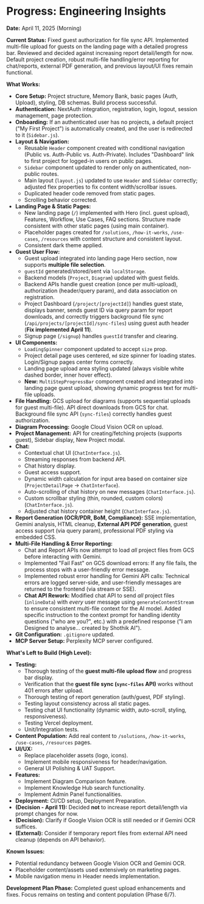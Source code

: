 # Progress: Engineering Insights

**Date:** April 11, 2025 (Morning)

**Current Status:** Fixed guest authorization for file sync API. Implemented multi-file upload for guests on the landing page with a detailed progress bar. Reviewed and decided against increasing report detail/length for now. Default project creation, robust multi-file handling/error reporting for chat/reports, external PDF generation, and previous layout/UI fixes remain functional.

**What Works:**
-   **Core Setup:** Project structure, Memory Bank, basic pages (Auth, Upload), styling, DB schemas. Build process successful.
-   **Authentication:** NextAuth integration, registration, login, logout, session management, page protection.
-   **Onboarding:** If an authenticated user has no projects, a default project ("My First Project") is automatically created, and the user is redirected to it (`Sidebar.js`).
-   **Layout & Navigation:**
    -   Reusable `Header` component created with conditional navigation (Public vs. Auth-Public vs. Auth-Private). Includes "Dashboard" link to first project for logged-in users on public pages.
    -   `Sidebar` component updated to render only on authenticated, non-public routes.
    -   Main layout (`layout.js`) updated to use `Header` and `Sidebar` correctly; adjusted flex properties to fix content width/scrollbar issues.
    -   Duplicated header code removed from static pages.
    -   Scrolling behavior corrected.
-   **Landing Page & Static Pages:**
    -   New landing page (`/`) implemented with Hero (incl. guest upload), Features, Workflow, Use Cases, FAQ sections. Structure made consistent with other static pages (using main container).
    -   Placeholder pages created for `/solutions`, `/how-it-works`, `/use-cases`, `/resources` with content structure and consistent layout.
    -   Consistent dark theme applied.
-   **Guest User Flow:**
    -   Guest upload integrated into landing page Hero section, now supports **multiple file selection**.
    -   `guestId` generated/stored/sent via `localStorage`.
    -   Backend models (`Project`, `Diagram`) updated with guest fields.
    -   Backend APIs handle guest creation (once per multi-upload), authorization (header/query param), and data association on registration.
    -   Project Dashboard (`/project/[projectId]`) handles guest state, displays banner, sends guest ID via query param for report downloads, and correctly triggers background file sync (`/api/projects/[projectId]/sync-files`) using guest auth header (**Fix implemented April 11**).
    -   Signup page (`/signup`) handles `guestId` transfer and clearing.
-   **UI Components:**
    -   `LoadingSpinner` component updated to accept `size` prop.
    -   Project detail page uses centered, `md` size spinner for loading states. Login/Signup pages center forms correctly.
    -   Landing page upload area styling updated (always visible white dashed border, inner hover effect).
    -   **New:** `MultiStepProgressBar` component created and integrated into landing page guest upload, showing dynamic progress text for multi-file uploads.
-   **File Handling:** GCS upload for diagrams (supports sequential uploads for guest multi-file). API direct downloads from GCS for chat. Background file sync API (`sync-files`) correctly handles guest authorization.
-   **Diagram Processing:** Google Cloud Vision OCR on upload.
-   **Project Management:** API for creating/fetching projects (supports guest), Sidebar display, New Project modal.
-   **Chat:**
    -   Contextual chat UI (`ChatInterface.js`).
    -   Streaming responses from backend API.
    -   Chat history display.
    -   Guest access support.
    -   Dynamic width calculation for input area based on container size (`ProjectDetailPage` -> `ChatInterface`).
    -   Auto-scrolling of chat history on new messages (`ChatInterface.js`).
    -   Custom scrollbar styling (thin, rounded, custom colors) (`ChatInterface.js`).
    -   Adjusted chat history container height (`ChatInterface.js`).
-   **Report Generation (OCR/PDR, BoM, Compliance):** SSE implementation, Gemini analysis, HTML cleanup, **External API PDF generation**, guest access support (via query param), professional PDF styling via embedded CSS.
-   **Multi-File Handling & Error Reporting:**
    -   Chat and Report APIs now attempt to load *all* project files from GCS before interacting with Gemini.
    -   Implemented "Fail Fast" on GCS download errors: If any file fails, the process stops with a user-friendly error message.
    -   Implemented robust error handling for Gemini API calls: Technical errors are logged server-side, and user-friendly messages are returned to the frontend (via stream or SSE).
    -   **Chat API Rework:** Modified chat API to send *all* project files (`inlineData`) with *every* user message using `generateContentStream` to ensure consistent multi-file context for the AI model. Added specific instruction to the context prompt for handling identity questions ("who are you?", etc.) with a predefined response ("I am Designed to analyse... created by Shothik AI").
-   **Git Configuration:** `.gitignore` updated.
-   **MCP Server Setup:** Perplexity MCP server configured.

**What's Left to Build (High Level):**
-   **Testing:**
    -   Thorough testing of the **guest multi-file upload flow** and progress bar display.
    -   Verification that the **guest file sync (`sync-files` API)** works without 401 errors after upload.
    -   Thorough testing of report generation (auth/guest, PDF styling).
    -   Testing layout consistency across all static pages.
    -   Testing chat UI functionality (dynamic width, auto-scroll, styling, responsiveness).
    -   Testing Vercel deployment.
    -   Unit/Integration tests.
-   **Content Population:** Add real content to `/solutions`, `/how-it-works`, `/use-cases`, `/resources` pages.
-   **UI/UX:**
    -   Replace placeholder assets (logo, icons).
    -   Implement mobile responsiveness for header/navigation.
    -   General UI Polishing & UAT Support.
-   **Features:**
    -   Implement Diagram Comparison feature.
    -   Implement Knowledge Hub search functionality.
    -   Implement Admin Panel functionalities.
-   **Deployment:** CI/CD setup, Deployment Preparation.
-   **(Decision - April 11):** Decided **not** to increase report detail/length via prompt changes for now.
-   **(Decision):** Clarify if Google Vision OCR is still needed or if Gemini OCR suffices.
-   **(External):** Consider if temporary report files from external API need cleanup (depends on API behavior).

**Known Issues:**
-   Potential redundancy between Google Vision OCR and Gemini OCR.
-   Placeholder content/assets used extensively on marketing pages.
-   Mobile navigation menu in Header needs implementation.

**Development Plan Phase:** Completed guest upload enhancements and fixes. Focus remains on testing and content population (Phase 6/7).
